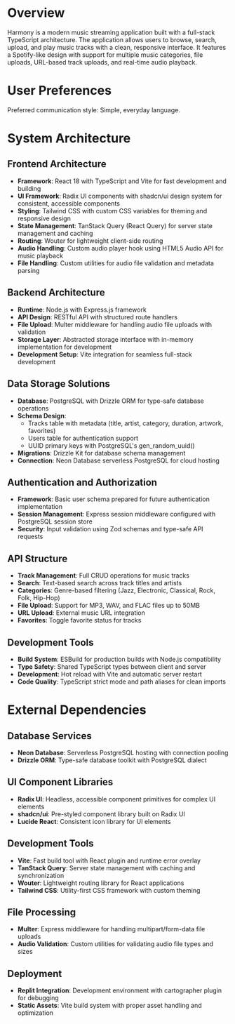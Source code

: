 # Overview

Harmony is a modern music streaming application built with a full-stack TypeScript architecture. The application allows users to browse, search, upload, and play music tracks with a clean, responsive interface. It features a Spotify-like design with support for multiple music categories, file uploads, URL-based track uploads, and real-time audio playback.

# User Preferences

Preferred communication style: Simple, everyday language.

# System Architecture

## Frontend Architecture
- **Framework**: React 18 with TypeScript and Vite for fast development and building
- **UI Framework**: Radix UI components with shadcn/ui design system for consistent, accessible components
- **Styling**: Tailwind CSS with custom CSS variables for theming and responsive design
- **State Management**: TanStack Query (React Query) for server state management and caching
- **Routing**: Wouter for lightweight client-side routing
- **Audio Handling**: Custom audio player hook using HTML5 Audio API for music playback
- **File Handling**: Custom utilities for audio file validation and metadata parsing

## Backend Architecture
- **Runtime**: Node.js with Express.js framework
- **API Design**: RESTful API with structured route handlers
- **File Upload**: Multer middleware for handling audio file uploads with validation
- **Storage Layer**: Abstracted storage interface with in-memory implementation for development
- **Development Setup**: Vite integration for seamless full-stack development

## Data Storage Solutions
- **Database**: PostgreSQL with Drizzle ORM for type-safe database operations
- **Schema Design**: 
  - Tracks table with metadata (title, artist, category, duration, artwork, favorites)
  - Users table for authentication support
  - UUID primary keys with PostgreSQL's gen_random_uuid()
- **Migrations**: Drizzle Kit for database schema management
- **Connection**: Neon Database serverless PostgreSQL for cloud hosting

## Authentication and Authorization
- **Framework**: Basic user schema prepared for future authentication implementation
- **Session Management**: Express session middleware configured with PostgreSQL session store
- **Security**: Input validation using Zod schemas and type-safe API requests

## API Structure
- **Track Management**: Full CRUD operations for music tracks
- **Search**: Text-based search across track titles and artists
- **Categories**: Genre-based filtering (Jazz, Electronic, Classical, Rock, Folk, Hip-Hop)
- **File Upload**: Support for MP3, WAV, and FLAC files up to 50MB
- **URL Upload**: External music URL integration
- **Favorites**: Toggle favorite status for tracks

## Development Tools
- **Build System**: ESBuild for production builds with Node.js compatibility
- **Type Safety**: Shared TypeScript types between client and server
- **Development**: Hot reload with Vite and automatic server restart
- **Code Quality**: TypeScript strict mode and path aliases for clean imports

# External Dependencies

## Database Services
- **Neon Database**: Serverless PostgreSQL hosting with connection pooling
- **Drizzle ORM**: Type-safe database toolkit with PostgreSQL dialect

## UI Component Libraries
- **Radix UI**: Headless, accessible component primitives for complex UI elements
- **shadcn/ui**: Pre-styled component library built on Radix UI
- **Lucide React**: Consistent icon library for UI elements

## Development Tools
- **Vite**: Fast build tool with React plugin and runtime error overlay
- **TanStack Query**: Server state management with caching and synchronization
- **Wouter**: Lightweight routing library for React applications
- **Tailwind CSS**: Utility-first CSS framework with custom theming

## File Processing
- **Multer**: Express middleware for handling multipart/form-data file uploads
- **Audio Validation**: Custom utilities for validating audio file types and sizes

## Deployment
- **Replit Integration**: Development environment with cartographer plugin for debugging
- **Static Assets**: Vite build system with proper asset handling and optimization